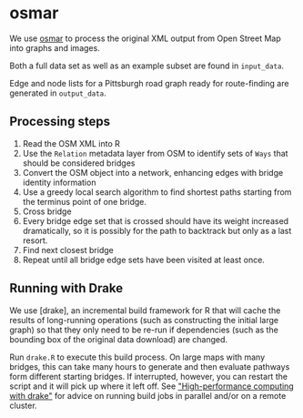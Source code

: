 # osmar

We use [osmar](https://cran.r-project.org/package=osmar) to process the original XML output from Open Street Map into graphs and images.

Both a full data set as well as an example subset are found in `input_data`.

Edge and node lists for a Pittsburgh road graph ready for route-finding are generated in `output_data`.

## Processing steps

1. Read the OSM XML into R
1. Use the `Relation` metadata layer from OSM to identify sets of `Ways` that should be considered bridges
1. Convert the OSM object into a network, enhancing edges with bridge identity information
1. Use a greedy local search algorithm to find shortest paths starting from the terminus point of one bridge.
  1. Cross bridge
  1. Every bridge edge set that is crossed should have its weight increased dramatically, so it is possibly for the path to backtrack but only as a last resort.
  1. Find next closest bridge
1. Repeat until all bridge edge sets have been visited at least once.

## Running with Drake

We use [drake], an incremental build framework for R that will cache the results of long-running operations (such as constructing the initial large graph) so that they only need to be re-run if dependencies (such as the bounding box of the original data download) are changed.

Run `drake.R` to execute this build process. On large maps with many bridges, this can take many hours to generate and then evaluate pathways form different starting bridges. If interrupted, however, you can restart the script and it will pick up where it left off. See ["High-performance computing with drake"](https://ropenscilabs.github.io/drake-manual/hpc.html) for advice on running build jobs in parallel and/or on a remote cluster.
